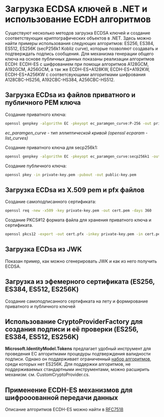 # Загрузка ECDSA ключей в .NET и использование ECDH алгоритмов

Существуют несколько методов загрузка ECDSA ключей и создание соответствующих криптографических объектов в .NET. 
Здесь можно найти примеры использования следующих алгоритмов: ES256, ES384, ES512, ES256K (secP256k1 Kobliz curve), 
которые позволяют создавать и подтверждать подпись сообщения. Для механизма генерации общего ключа на основе публичных данных
показаны реализации алгоритмов ECDH: ECDH-ES с шифрованием при помощи алгоритмов A128GCM, A192GCM, A256GCM, 
а так же ECDH-ES+A128KW, ECDH-ES+A192KW, ECDH-ES+A256KW с соответсвующими алгоритмами шифрования A128CBC-HS256, A192CBC-HS384, 
A256CBC-HS512.


## Загрузка ECDsa из файлов приватного и публичного PEM ключа

Создание приватного ключа:

```bash
openssl genpkey -algorithm EC -pkeyopt ec_paramgen_curve:P-256 -out private-key.pem
```

*ec_paramgen_curve - тип эллиптической кривой (openssl ecparam -list_curves)*

Создание приватного ключа для secp256k1:

```bash
openssl genpkey -algorithm EC -pkeyopt ec_paramgen_curve:secp256k1 -out private-key.secP256k1.pem
```

Создание публичного ключа:

```bash
openssl pkey -in private-key.pem -pubout -out public-key.pem
```

## Загрузка ECDsa из X.509 pem и pfx файлов

Создание самоподписанного сертификата:

```bash
openssl req -new -x509 -key private-key.pem -out cert.pem -days 360
```

Создание PKCS#12 формата файла для хранения приватного ключа и сертификата.

```bash
openssl pkcs12 -export -out cert.pfx -inkey private-key.pem -in cert.pem
```

## Загрузка ECDsa из JWK

Показан пример, как можно сгенерировать JWK и как из него получить ECDSA.

## Загрузка из эфемерного сертификата (ES256, ES384, ES512, ES256K)

Создание самоподписанного сертификата на лету и формирование приватного и публичного ключей

## Использование CryptoProviderFactory для создания подписи и её проверки (ES256, ES384, ES512, ES256K)

**Microsoft.IdentityModel.Tokens** предлагает удобный инструмент для проведения EC алгоритмами процедуры подтверждения валидности подписи.
Однако он поддерживает ограниченный [набор алгоритмов](https://github.com/AzureAD/azure-activedirectory-identitymodel-extensions-for-dotnet/wiki/Supported-Algorithms), среди которых нет ES256K. Для поддержки алгоритмов, не поддерживаемых стандартными инструментами, можно расширить механизм: см. CustomCryptoProvider.cs.

## Применение ECDH-ES механизмов для шифрооованной передачи данных

Описание алгоритмов ECDH-ES можно найти в [RFC7518](https://www.rfc-editor.org/rfc/rfc7518#page-15)

